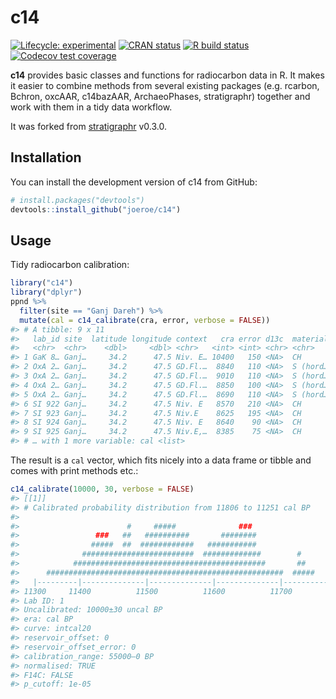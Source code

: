 
<!-- README.md is generated from README.Rmd. Please edit that file -->

# c14

<!-- badges: start -->

[![Lifecycle:
experimental](https://img.shields.io/badge/lifecycle-experimental-orange.svg)](https://www.tidyverse.org/lifecycle/#experimental)
[![CRAN
status](https://www.r-pkg.org/badges/version/c14)](https://CRAN.R-project.org/package=c14)
[![R build
status](https://github.com/joeroe/c14/workflows/R-CMD-check/badge.svg)](https://github.com/joeroe/c14/actions)
[![Codecov test
coverage](https://codecov.io/gh/joeroe/c14/branch/master/graph/badge.svg)](https://codecov.io/gh/joeroe/c14?branch=master)
<!-- badges: end -->

**c14** provides basic classes and functions for radiocarbon data in R.
It makes it easier to combine methods from several existing packages
(e.g. rcarbon, Bchron, oxcAAR, c14bazAAR, ArchaeoPhases, stratigraphr)
together and work with them in a tidy data workflow.

It was forked from
[stratigraphr](https://github.com/joeroe/stratigraphr) v0.3.0.

## Installation

You can install the development version of c14 from GitHub:

``` r
# install.packages("devtools")
devtools::install_github("joeroe/c14")
```

## Usage

Tidy radiocarbon calibration:

``` r
library("c14")
library("dplyr")
ppnd %>% 
  filter(site == "Ganj Dareh") %>% 
  mutate(cal = c14_calibrate(cra, error, verbose = FALSE))
#> # A tibble: 9 x 11
#>   lab_id site  latitude longitude context   cra error d13c  material references
#>   <chr>  <chr>    <dbl>     <dbl> <chr>   <int> <int> <chr> <chr>    <chr>     
#> 1 GaK 8… Ganj…     34.2      47.5 Niv. E… 10400   150 <NA>  CH       Radiocarb…
#> 2 OxA 2… Ganj…     34.2      47.5 GD.Fl.…  8840   110 <NA>  S (hord… Hedges et…
#> 3 OxA 2… Ganj…     34.2      47.5 GD.Fl.…  9010   110 <NA>  S (hord… Hedges et…
#> 4 OxA 2… Ganj…     34.2      47.5 GD.Fl.…  8850   100 <NA>  S (hord… Hedges et…
#> 5 OxA 2… Ganj…     34.2      47.5 GD.Fl.…  8690   110 <NA>  S (hord… Hedges et…
#> 6 SI 922 Ganj…     34.2      47.5 Niv. E   8570   210 <NA>  CH       Radiocarb…
#> 7 SI 923 Ganj…     34.2      47.5 Niv.E    8625   195 <NA>  CH       Hole 1987 
#> 8 SI 924 Ganj…     34.2      47.5 Niv. E   8640    90 <NA>  CH       Hole 1987 
#> 9 SI 925 Ganj…     34.2      47.5 Niv.E,…  8385    75 <NA>  CH       Hole 1987 
#> # … with 1 more variable: cal <list>
```

The result is a `cal` vector, which fits nicely into a data frame or
tibble and comes with print methods etc.:

``` r
c14_calibrate(10000, 30, verbose = FALSE)
#> [[1]]
#> # Calibrated probability distribution from 11806 to 11251 cal BP
#> 
#>                        #     #####              ###                             
#>                 ###   ##   ##########       ########                            
#>                #####  ##  ############   ###########                            
#>              #########################  #############        #                  
#>            ###########################################       ##                 
#>      #####################################################  #####               
#>   |---------|--------------|--------------|--------------|--------------|------|
#> 11300     11400          11500          11600          11700          11800  11900
#> Lab ID: 1
#> Uncalibrated: 10000±30 uncal BP
#> era: cal BP
#> curve: intcal20
#> reservoir_offset: 0
#> reservoir_offset_error: 0
#> calibration_range: 55000–0 BP
#> normalised: TRUE
#> F14C: FALSE
#> p_cutoff: 1e-05
```
